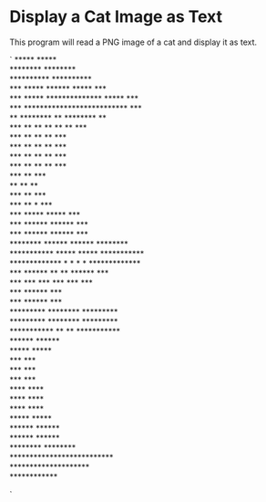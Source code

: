# Display a Cat Image as Text

This program will read a PNG image of a cat and display it as text.

` 
          *****                                  *****          
         ********                              ********         
         **********                          **********         
        ***    *****         ******         *****    ***        
        ***      *****   **************   *****      ***        
        ***        **************************        ***        
        **          ********   **   ********          **        
        ***           **  **   **   **  **           ***        
        ***               **   **   **               ***        
        ***               **   **   **               ***        
        ***               **   **   **               ***        
        ***               **   **   **               ***        
        ***                    **                    ***        
         **                    **                    **         
         ***                   **                   ***         
         ***        **                    *         ***         
         ***       *****                *****       ***         
         ***      ******                ******      ***         
         ***      ******                ******      ***         
    ********      ******                ******      ********    
    ***********    *****                *****    ***********    
    *************    *      *      *      *    *************    
       ***  ******          **    **          ******  ***       
       ***     ***          ***  ***          ***     ***       
       ***                   ******                   ***       
       ***                   ******                   ***       
       *********            ********            *********       
       *********            ********            *********       
     ***********            **    **            ***********     
    ******                                            ******    
     *****                                            *****     
        ***                                          ***        
        ***                                          ***        
         ***                                        ***         
         ****                                      ****         
          ****                                    ****          
           ****                                  ****           
            *****                              *****            
             ******                          ******             
               ******                      ******               
                 ********              ********                 
                   **************************                   
                      ********************                      
                          ************                          

`
